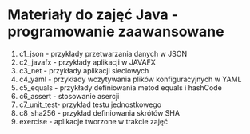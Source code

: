 Materiały do zajęć Java - programowanie zaawansowane
====================================================
1.  c1_json     - przykłady przetwarzania danych w JSON
2.  c2_javafx   - przykłady aplikacji w JAVAFX
3.  c3_net      - przykłady aplikacji sieciowych
4.  c4_yaml     - przykłady wczytywania plików konfiguracyjnych w YAML
5.  c5_equals   - przykłady definiowania metod equals i hashCode
6.  c6_assert   - stosowanie asercji
7.  c7_unit_test- przykład testu jednostkowego
8.  c8_sha256   - przykład definiowania skrótów SHA
3.  exercise    - aplikacje tworzone w trakcie zajęć